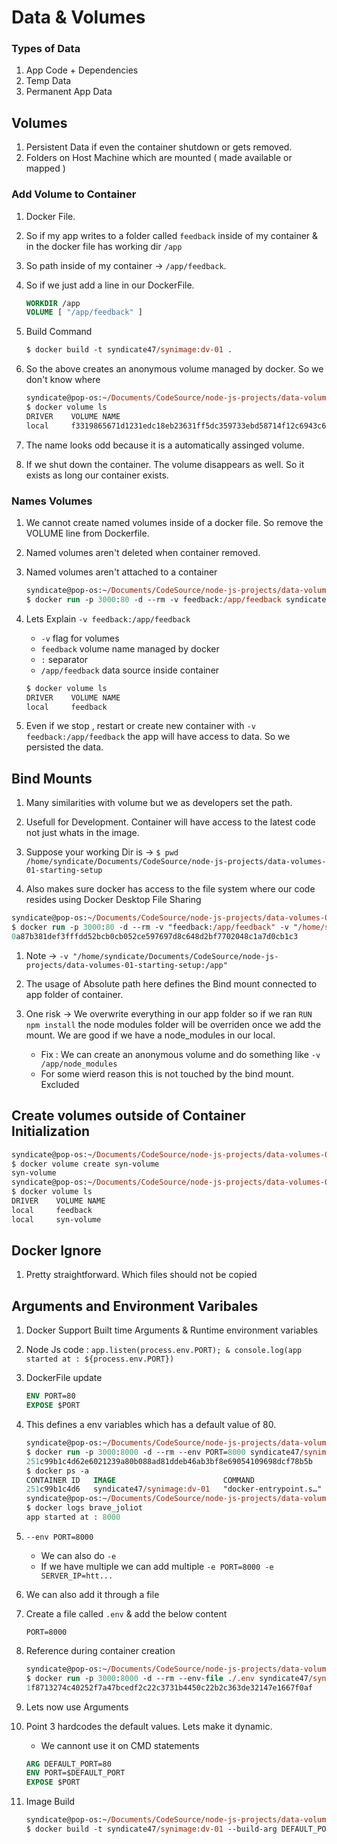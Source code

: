 # Data & Volumes

### Types of Data
1. App Code + Dependencies
1. Temp Data
1. Permanent App Data

## Volumes

1. Persistent Data if even the container shutdown or gets removed.
1. Folders on Host Machine which are mounted ( made available or mapped )

### Add Volume to Container 

1. Docker File.
1. So if my app writes to a folder called `feedback` inside of my container & in the docker file has working dir `/app`
1. So path inside of my container -> `/app/feedback`.
1. So if we just add a line in our DockerFile.

    ```dockerfile
    WORKDIR /app
    VOLUME [ "/app/feedback" ]
    ```
1. Build Command

    ```ps
    $ docker build -t syndicate47/synimage:dv-01 .
    ```

1. So the above creates an anonymous volume managed by docker. So we don't know where

    ```ps
    syndicate@pop-os:~/Documents/CodeSource/node-js-projects/data-volumes-01-starting-setup
    $ docker volume ls
    DRIVER    VOLUME NAME
    local     f3319865671d1231edc18eb23631ff5dc359733ebd58714f12c6943c62aa5b61
    ```

1. The name looks odd because it is a automatically assinged volume.
1. If we shut down the container. The volume disappears as well. So it exists as long our container exists.
### Names Volumes

1. We cannot create named volumes inside of a docker file. So remove the VOLUME line from Dockerfile.
1. Named volumes aren't deleted when container removed.
1. Named volumes aren't attached to a container

    ```ps
    syndicate@pop-os:~/Documents/CodeSource/node-js-projects/data-volumes-01-starting-setup
    $ docker run -p 3000:80 -d --rm -v feedback:/app/feedback syndicate47/synimage:dv-01
    ```
1. Lets Explain `-v feedback:/app/feedback`
    - `-v` flag for volumes
    - `feedback` volume name managed by docker
    - `:` separator
    - `/app/feedback` data source inside container

    ```ps
    $ docker volume ls
    DRIVER    VOLUME NAME
    local     feedback
    ```

1. Even if we stop , restart or create new container with `-v feedback:/app/feedback` the app will have access to data. So we persisted the data.

## Bind Mounts

1. Many similarities with volume but we as developers set the path.
1. Usefull for Development. Container will have access to the latest code not just whats in the image.
1. Suppose your working Dir is -> `$ pwd
/home/syndicate/Documents/CodeSource/node-js-projects/data-volumes-01-starting-setup`

1. Also makes sure docker has access to the file system where our code resides using Docker Desktop File Sharing

```ps
syndicate@pop-os:~/Documents/CodeSource/node-js-projects/data-volumes-01-starting-setup
$ docker run -p 3000:80 -d --rm -v "feedback:/app/feedback" -v "/home/syndicate/Documents/CodeSource/node-js-projects/data-volumes-01-starting-setup:/app" -v "/app/node_modules" syndicate47/synimage:dv-01
0a87b381def3fffdd52bcb0cb052ce597697d8c648d2bf7702048c1a7d0cb1c3

```
1. Note -> `-v "/home/syndicate/Documents/CodeSource/node-js-projects/data-volumes-01-starting-setup:/app"`

1. The usage of Absolute path here defines the Bind mount connected to app folder of container.
1. One risk -> We overwrite everything in our app folder so if we ran `RUN npm install` the node modules folder will be overriden once we add the mount. We are good if we have a node_modules in our local.
    - Fix : We can create an anonymous volume and do something like `-v /app/node_modules`
    - For some wierd reason this is not touched by the bind mount. Excluded 

## Create volumes outside of Container Initialization

```ps
syndicate@pop-os:~/Documents/CodeSource/node-js-projects/data-volumes-01-starting-setup
$ docker volume create syn-volume
syn-volume
syndicate@pop-os:~/Documents/CodeSource/node-js-projects/data-volumes-01-starting-setup
$ docker volume ls
DRIVER    VOLUME NAME
local     feedback
local     syn-volume
```

## Docker Ignore

1. Pretty straightforward. Which files should not be copied

## Arguments and Environment Varibales

1. Docker Support Built time Arguments & Runtime environment variables
1. Node Js code : `app.listen(process.env.PORT); & console.log(app started at : ${process.env.PORT})`
1. DockerFile update

    ```dockerfile
    ENV PORT=80
    EXPOSE $PORT
    ```
1. This defines a env variables which has a default value of 80.

    ```ps
    syndicate@pop-os:~/Documents/CodeSource/node-js-projects/data-volumes-01-starting-setup
    $ docker run -p 3000:8000 -d --rm --env PORT=8000 syndicate47/synimage:dv-01
    251c99b1c4d62e6021239a80b088ad81ddeb46ab3bf8e69054109698dcf78b5b
    $ docker ps -a
    CONTAINER ID   IMAGE                        COMMAND                  CREATED          STATUS          PORTS                                         NAMES
    251c99b1c4d6   syndicate47/synimage:dv-01   "docker-entrypoint.s…"   22 seconds ago   Up 21 seconds   0.0.0.0:3000->8000/tcp, [::]:3000->8000/tcp   brave_joliot
    syndicate@pop-os:~/Documents/CodeSource/node-js-projects/data-volumes-01-starting-setup
    $ docker logs brave_joliot
    app started at : 8000
    ```
1. `--env PORT=8000` 
    - We can also do `-e`
    - If we have multiple we can add multiple `-e PORT=8000 -e SERVER_IP=htt...`
1. We can also add it through a file
1. Create a file called `.env` & add the below content

    ```env
    PORT=8000
    ```
1. Reference during container creation

    ```ps
    syndicate@pop-os:~/Documents/CodeSource/node-js-projects/data-volumes-01-starting-setup
    $ docker run -p 3000:8000 -d --rm --env-file ./.env syndicate47/synimage:dv-01
    1f8713274c40252f7a47bcedf2c22c3731b4450c22b2c363de32147e1667f0af
    ```
1. Lets now use Arguments
1. Point 3 hardcodes the default values. Lets make it dynamic.
    - We cannont use it on CMD statements

    ```dockerfile
    ARG DEFAULT_PORT=80
    ENV PORT=$DEFAULT_PORT
    EXPOSE $PORT
    ```
1. Image Build

    ```ps
    syndicate@pop-os:~/Documents/CodeSource/node-js-projects/data-volumes-01-starting-setup
    $ docker build -t syndicate47/synimage:dv-01 --build-arg DEFAULT_PORT=8000 .
    ```
